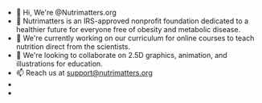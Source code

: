 - 👋 Hi, We're @Nutrimatters.org
- 👀 Nutrimatters is an IRS-approved nonprofit foundation dedicated to a healthier future for everyone free of obesity and metabolic disease. 
- 🌱 We're currently working on our curriculum for online courses to teach nutrition direct from the scientists.
- 💞️ We're looking to collaborate on 2.5D graphics, animation, and illustrations for education.
- 📫 Reach us at support@nutrimatters.org
- 
- 

<!---
Nutrimatters/Nutrimatters is a ✨ special ✨ repository because its `README.md` (this file) appears on your GitHub profile.
You can click the Preview link to take a look at your changes.
--->
